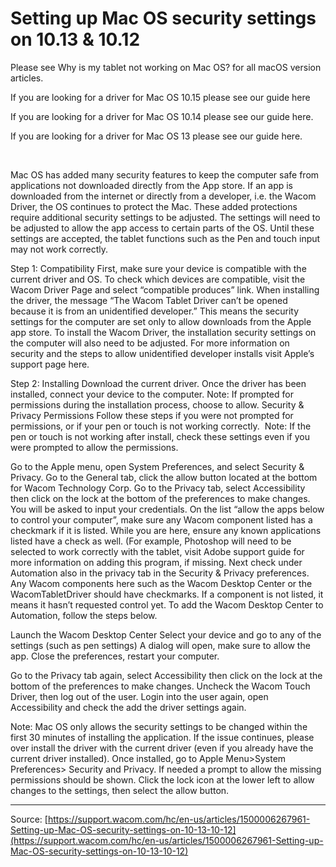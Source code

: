 # Setting up Mac OS security settings on 10.13 & 10.12

Please see Why is my tablet not working on Mac OS? for all macOS version articles.

If you are looking for a driver for Mac OS 10.15 please see our guide here

If you are looking for a driver for Mac OS 10.14 please see our guide here.

If you are looking for a driver for Mac OS 13 please see our guide here.




 


Mac OS has added many security features to keep the computer safe from applications not downloaded directly from the App store. If an app is downloaded from the internet or directly from a developer, i.e. the Wacom Driver, the OS continues to protect the Mac. These added protections require additional security settings to be adjusted. The settings will need to be adjusted to allow the app access to certain parts of the OS. Until these settings are accepted, the tablet functions such as the Pen and touch input may not work correctly. 


Step 1: Compatibility
First, make sure your device is compatible with the current driver and OS. To check which devices are compatible, visit the Wacom Driver Page and select “compatible produces” link.
When installing the driver, the message “The Wacom Tablet Driver can’t be opened because it is from an unidentified developer.” This means the security settings for the computer are set only to allow downloads from the Apple app store. To install the Wacom Driver, the installation security settings on the computer will also need to be adjusted. For more information on security and the steps to allow unidentified developer installs visit Apple’s support page here.


Step 2: Installing
Download the current driver. Once the driver has been installed, connect your device to the computer.
Note: If prompted for permissions during the installation process, choose to allow.
Security & Privacy Permissions
Follow these steps if you were not prompted for permissions, or if your pen or touch is not working correctly. 
Note: If the pen or touch is not working after install, check these settings even if you were prompted to allow the permissions.

Go to the Apple menu, open System Preferences, and select Security & Privacy.
Go to the General tab, click the allow button located at the bottom for Wacom Technology Corp.
Go to the Privacy tab, select Accessibility then click on the lock at the bottom of the preferences to make changes. You will be asked to input your credentials.
On the list “allow the apps below to control your computer”, make sure any Wacom component listed has a checkmark if it is listed. While you are here, ensure any known applications listed have a check as well. (For example, Photoshop will need to be selected to work correctly with the tablet, visit Adobe support guide for more information on adding this program, if missing.
Next check under Automation also in the privacy tab in the Security & Privacy preferences. Any Wacom components here such as the Wacom Desktop Center or the WacomTabletDriver should have checkmarks. If a component is not listed, it means it hasn’t requested control yet. To add the Wacom Desktop Center to Automation, follow the steps below.

Launch the Wacom Desktop Center
Select your device and go to any of the settings (such as pen settings)
A dialog will open, make sure to allow the app.
Close the preferences, restart your computer.







Go to the Privacy tab again, select Accessibility then click on the lock at the bottom of the preferences to make changes.
Uncheck the Wacom Touch Driver, then log out of the user.
Login into the user again, open Accessibility and check the add the driver settings again.



Note: Mac OS only allows the security settings to be changed within the first 30 minutes of installing the application. If the issue continues, please over install the driver with the current driver (even if you already have the current driver installed). Once installed, go to Apple Menu>System Preferences> Security and Privacy. If needed a prompt to allow the missing permissions should be shown. Click the lock icon at the lower left to allow changes to the settings, then select the allow button.

---
Source: [https://support.wacom.com/hc/en-us/articles/1500006267961-Setting-up-Mac-OS-security-settings-on-10-13-10-12](https://support.wacom.com/hc/en-us/articles/1500006267961-Setting-up-Mac-OS-security-settings-on-10-13-10-12)
